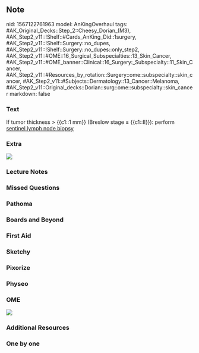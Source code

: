 ## Note
nid: 1567122761963
model: AnKingOverhaul
tags: #AK_Original_Decks::Step_2::Cheesy_Dorian_(M3), #AK_Step2_v11::!Shelf::#Cards_AnKing_Did::1surgery, #AK_Step2_v11::!Shelf::Surgery::no_dupes, #AK_Step2_v11::!Shelf::Surgery::no_dupes::only_step2, #AK_Step2_v11::#OME::16_Surgical_Subspecialties::13_Skin_Cancer, #AK_Step2_v11::#OME_banner::Clinical::16_Surgery:_Subspecialty::11_Skin_Cancer, #AK_Step2_v11::#Resources_by_rotation::Surgery::ome::subspecialty::skin_cancer, #AK_Step2_v11::#Subjects::Dermatology::13_Cancer::Melanoma, #AK_Step2_v11::Original_decks::Dorian::surg::ome::subspecialty::skin_cancer
markdown: false

### Text
If tumor thickness > {{c1::1 mm}} (Breslow stage ≥ {{c1::II}}):
perform <u>sentinel lymph node biopsy</u>

### Extra
<img src="paste-185594126794753.jpg">

### Lecture Notes


### Missed Questions


### Pathoma


### Boards and Beyond


### First Aid


### Sketchy


### Pixorize


### Physeo


### OME
<div class="ome-widget">
  <a href=
  "https://onlinemeded.org/spa/surgery-subspecialty/skin-cancer/acquire?ref=anki">
  <img src="_OME_AnkiFlashcards_Lesson_2.png"></a>
</div>

### Additional Resources


### One by one

